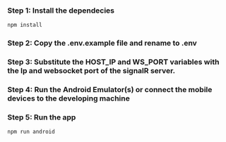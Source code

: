 ### Step 1: Install the dependecies

```js
npm install
```

### Step 2: Copy the .env.example file and rename to .env

### Step 3: Substitute the HOST_IP and WS_PORT variables with the Ip and websocket port of the signalR server.

### Step 4: Run the Android Emulator(s) or connect the mobile devices to the developing machine

### Step 5: Run the app

```js
npm run android
```
